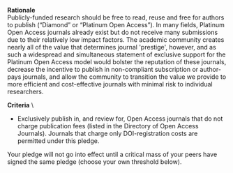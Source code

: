 **Rationale** \
Publicly-funded research should be free to read, reuse and free for authors to publish (“Diamond” or “Platinum Open Access”). In many fields, Platinum Open Access journals already exist but do not receive many submissions due to their relatively low impact factors. The academic community creates nearly all of the value that determines journal 'prestige', however, and as such a widespread and simultaneous statement of exclusive support for the Platinum Open Access model would bolster the reputation of these journals, decrease the incentive to publish in non-compliant subscription or author-pays journals, and allow the community to transition the value we provide to more efficient and cost-effective journals with minimal risk to individual researchers.

**Criteria** \
* Exclusively publish in, and review for, Open Access journals that do not charge publication fees (listed in the Directory of Open Access Journals). Journals that charge only DOI-registration costs are permitted under this pledge.

Your pledge will not go into effect until a critical mass of your peers have signed the same pledge (choose your own threshold below).
